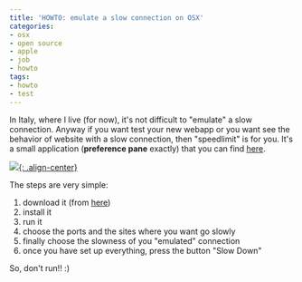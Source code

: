 ```yaml
---
title: 'HOWTO: emulate a slow connection on OSX'
categories:
- osx
- open source
- apple
- job
- howto
tags:
- howto
- test
---
```

In Italy, where I live (for now), it's not difficult to "emulate" a slow
connection. Anyway if you want test your new webapp or you want see the
behavior of website with a slow connection, then "speedlimit" is for you. It's
a small application (**preference pane** exactly) that you can find
[here](http://mschrag.github.com/).

[![]({{site.url}}/images/speedlimit.png){: .align-center}]({{site.url}}/images/speedlimit.png)

The steps are very simple:

  1. download it (from [here](http://mschrag.github.com/))
  2. install it
  3. run it
  4. choose the ports and the sites where you want go slowly
  5. finally choose the slowness of you "emulated" connection
  6. once you have set up everything, press the button "Slow Down"
    
So, don't run!! :)

